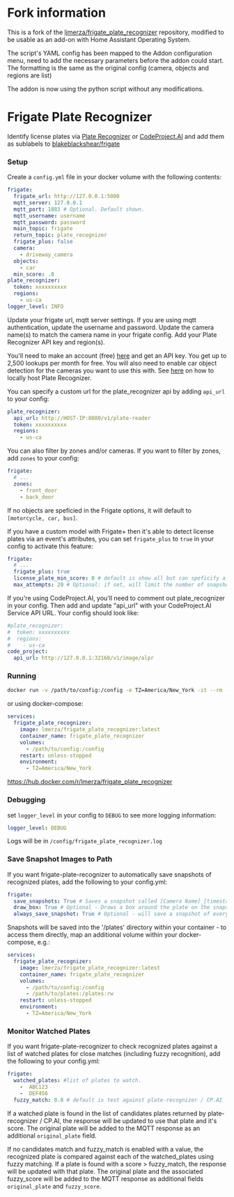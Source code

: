 # Fork information

This is a fork of the [ljmerza/frigate_plate_recognizer](https://github.com/ljmerza/frigate_plate_recognizer) repository, modified to be usable
as an add-on with Home Assistant Operating System. 

The script's YAML config has been mapped to the Addon configuration menu, need to add the necessary parameters before the addon could start. 
The formatting is the same as the original config (camera, objects and regions are list)

The addon is now using the python script without any modifications.

# Frigate Plate Recognizer

Identify license plates via [Plate Recognizer](https://guides.platerecognizer.com/) or [CodeProject.AI](https://www.codeproject.com/) and add them as sublabels to [blakeblackshear/frigate](https://github.com/blakeblackshear/frigate)

### Setup

Create a `config.yml` file in your docker volume with the following contents:

```yml
frigate:
  frigate_url: http://127.0.0.1:5000
  mqtt_server: 127.0.0.1
  mqtt_port: 1883 # Optional. Default shown.
  mqtt_username: username
  mqtt_password: password
  main_topic: frigate
  return_topic: plate_recognizer
  frigate_plus: false
  camera:
    - driveway_camera
  objects:
    - car
  min_score: .8
plate_recognizer:
  token: xxxxxxxxxx
  regions:
    - us-ca
logger_level: INFO
```

Update your frigate url, mqtt server settings. If you are using mqtt authentication, update the username and password. Update the camera name(s) to match the camera name in your frigate config. Add your Plate Recognizer API key and region(s).

You'll need to make an account (free) [here](https://app.platerecognizer.com/accounts) and get an API key. You get up to 2,500 lookups per month for free. You will also need to enable car object detection for the cameras you want to use this with. See [here](https://guides.platerecognizer.com/docs/snapshot/getting-started/) on how to locally host Plate Recognizer.

You can specify a custom url for the plate_recognizer api by adding `api_url` to your config:

```yml
plate_recognizer:
  api_url: http://HOST-IP:8080/v1/plate-reader
  token: xxxxxxxxxx
  regions:
    - us-ca
```

You can also filter by zones and/or cameras. If you want to filter by zones, add `zones` to your config:

```yml
frigate:
  # ...
  zones:
    - front_door
    - back_door
```

If no objects are speficied in the Frigate options, it will default to `[motorcycle, car, bus]`.

If you have a custom model with Frigate+ then it's able to detect license plates via an event's attributes, you can set `frigate_plus` to `true` in your config to activate this feature:

```yaml
frigate:
  # ...
  frigate_plus: true
  license_plate_min_score: 0 # default is show all but can speficify a min score from 0 - 1 for example 0.8
  max_attempts: 20 # Optional: if set, will limit the number of snapshots sent for recognition for any particular event. 
```

If you're using CodeProject.AI, you'll need to comment out plate_recognizer in your config. Then add and update "api_url" with your CodeProject.AI Service API URL. Your config should look like:

```yml
#plate_recognizer:
#  token: xxxxxxxxxx
#  regions:
#    - us-ca
code_project:
  api_url: http://127.0.0.1:32168/v1/image/alpr
```

### Running

```bash
docker run -v /path/to/config:/config -e TZ=America/New_York -it --rm --name frigate_plate_recognizer lmerza/frigate_plate_recognizer:latest
```

or using docker-compose:

```yml
services:
  frigate_plate_recognizer:
    image: lmerza/frigate_plate_recognizer:latest
    container_name: frigate_plate_recognizer
    volumes:
      - /path/to/config:/config
    restart: unless-stopped
    environment:
      - TZ=America/New_York
```

https://hub.docker.com/r/lmerza/frigate_plate_recognizer

### Debugging

set `logger_level` in your config to `DEBUG` to see more logging information:

```yml
logger_level: DEBUG
```

Logs will be in `/config/frigate_plate_recognizer.log`

### Save Snapshot Images to Path

If you want frigate-plate-recognizer to automatically save snapshots of recognized plates, add the following to your config.yml:

```yml
frigate:
  save_snapshots: True # Saves a snapshot called [Camera Name]_[timestamp].png
  draw_box: True # Optional - Draws a box around the plate on the snapshot along with the license plate text (Required Frigate plus setting)
  always_save_snapshot: True # Optional - will save a snapshot of every event sent to frigate_plate_recognizer, even if no plate is detected
```

Snapshots will be saved into the '/plates' directory within your container - to access them directly, map an additional volume within your docker-compose, e.g.:

```yml
services:
  frigate_plate_recognizer:
    image: lmerza/frigate_plate_recognizer:latest
    container_name: frigate_plate_recognizer
    volumes:
      - /path/to/config:/config
      - /path/to/plates:/plates:rw
    restart: unless-stopped
    environment:
      - TZ=America/New_York
```

### Monitor Watched Plates

If you want frigate-plate-recognizer to check recognized plates against a list of watched plates for close matches (including fuzzy recognition), add the following to your config.yml:

```yml
frigate:
  watched_plates: #list of plates to watch.
    -  ABC123
    -  DEF456
  fuzzy_match: 0.8 # default is test against plate-recognizer / CP.AI 'candidates' only, but can specify a min score for fuzzy matching if no candidates match watched plates from 0 - 1 for example 0.8
```

If a watched plate is found in the list of candidates plates returned by plate-recognizer / CP.AI, the response will be updated to use that plate and it's score. The original plate will be added to the MQTT response as an additional `original_plate` field.

If no candidates match and fuzzy_match is enabled with a value, the recognized plate is compared against each of the watched_plates using fuzzy matching. If a plate is found with a score > fuzzy_match, the response will be updated with that plate. The original plate and the associated fuzzy_score will be added to the MQTT response as additional fields `original_plate` and `fuzzy_score`.
